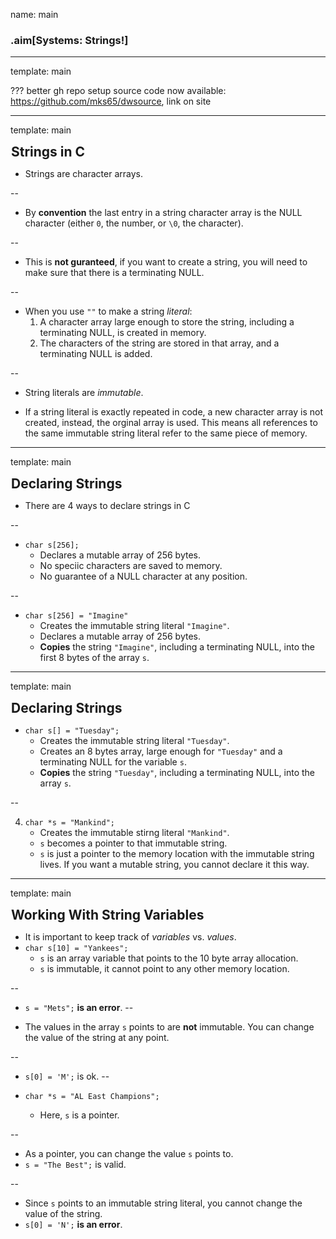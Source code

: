 name: main

### .aim[Systems: Strings!]
<style>
.aim {
font-size: .75em;
border-bottom: 1px solid lightgray;
margin: 1px;
}
.remark-inline-code {
  background-color: lightgray;
  border-radius: 3px;
  padding-left: 2px;
  padding-right: 2px;
}
h4 {
font-size: 1.5em;
margin: 1px;
}
</style>
---
template: main

???
better gh repo setup
source code now available: https://github.com/mks65/dwsource, link on site

---
template: main

#### Strings in C

* Strings are character arrays.

--

* By __convention__ the last entry in a string character array is the NULL character (either `0`, the number, or `\0`, the character).

--

* This is __not guranteed__, if you want to create a string, you will need to make sure that there is a terminating NULL.

--

* When you use `""` to make a string _literal_:
  1. A character array large enough to store the string, including a terminating NULL, is created in memory.
  2. The characters of the string are stored in that array, and a terminating NULL is added.

--

* String literals are _immutable_.

* If a string literal is exactly repeated in code, a new character array is not created, instead, the orginal array is used. This means all references to the same immutable string literal refer to the same piece of memory.


---
template: main

#### Declaring Strings

* There are 4 ways to declare strings in C

--

* `char s[256];`
   * Declares a mutable array of 256 bytes.
   * No speciic characters are saved to memory.
   * No guarantee of a NULL character at any position.

--

* `char s[256] = "Imagine"`
   * Creates the immutable string literal `"Imagine"`.
   * Declares a mutable array of 256 bytes.
   * __Copies__ the string `"Imagine"`, including a terminating NULL, into the first 8 bytes of the array `s`.

---
template: main

#### Declaring Strings

* `char s[] = "Tuesday";`
   * Creates the immutable string literal `"Tuesday"`.
   * Creates an 8 bytes array, large enough for `"Tuesday"` and a terminating NULL for the variable `s`.
   * __Copies__ the string `"Tuesday"`, including a terminating NULL, into the array `s`.

--

4. `char *s = "Mankind";`
   * Creates the immutable stirng literal `"Mankind"`.
   * `s` becomes a pointer to that immutable string.
   * `s` is just a pointer to the memory location with the immutable string lives. If you want a mutable string, you cannot declare it this way.

---
template: main

#### Working With String Variables

* It is important to keep track of _variables_ vs. _values_.
* `char s[10] = "Yankees";`
  - `s` is an array variable that points to the 10 byte array allocation.
  - `s` is immutable, it cannot point to any other memory location.

--
  - `s = "Mets";` __is an error__.
--

  * The values in the array `s` points to are __not__ immutable. You can change the value of the string at any point.

--
  * `s[0] = 'M';` is ok.
--

* `char *s = "AL East Champions";`
  * Here, `s` is a pointer.

--
  * As a pointer, you can change the value `s` points to.
  * `s = "The Best";` is valid.

--
  * Since `s` points to an immutable string literal, you cannot change the value of the string.
  * `s[0] = 'N';` __is an error__.
